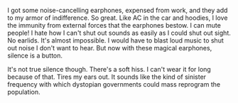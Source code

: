 I got some noise-cancelling earphones, expensed from work, and they add to my armor of indifference. So great. Like AC in the car and hoodies, I love the immunity from external forces that the earphones bestow. I can mute people! I hate how I can't shut out sounds as easily as I could shut out sight. No earlids. It's almost impossible. I would have to blast loud music to shut out noise I don't want to hear. But now with these magical earphones, silence is a button.

It's not true silence though. There's a soft hiss. I can't wear it for long because of that. Tires my ears out. It sounds like the kind of sinister frequency with which dystopian governments could mass reprogram the population.
